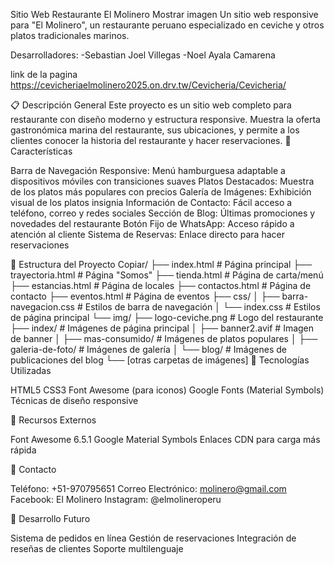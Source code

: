 Sitio Web Restaurante El Molinero
Mostrar imagen
Un sitio web responsive para "El Molinero", un restaurante peruano especializado en ceviche y otros platos tradicionales marinos.


Desarrolladores:
-Sebastian Joel Villegas
-Noel Ayala Camarena

link de la pagina
https://cevicheriaelmolinero2025.on.drv.tw/Cevicheria/Cevicheria/


📋 Descripción General
Este proyecto es un sitio web completo para restaurante con diseño moderno y estructura responsive. Muestra la oferta gastronómica marina del restaurante, sus ubicaciones, y permite a los clientes conocer la historia del restaurante y hacer reservaciones.
🌟 Características

Barra de Navegación Responsive: Menú hamburguesa adaptable a dispositivos móviles con transiciones suaves
Platos Destacados: Muestra de los platos más populares con precios
Galería de Imágenes: Exhibición visual de los platos insignia
Información de Contacto: Fácil acceso a teléfono, correo y redes sociales
Sección de Blog: Últimas promociones y novedades del restaurante
Botón Fijo de WhatsApp: Acceso rápido a atención al cliente
Sistema de Reservas: Enlace directo para hacer reservaciones

📂 Estructura del Proyecto
Copiar/
├── index.html           # Página principal 
├── trayectoria.html     # Página "Somos"
├── tienda.html          # Página de carta/menú
├── estancias.html       # Página de locales
├── contactos.html       # Página de contacto
├── eventos.html         # Página de eventos
├── css/
│   ├── barra-navegacion.css  # Estilos de barra de navegación
│   └── index.css             # Estilos de página principal
└── img/
    ├── logo-ceviche.png      # Logo del restaurante
    ├── index/                # Imágenes de página principal
    │   ├── banner2.avif      # Imagen de banner
    │   ├── mas-consumido/    # Imágenes de platos populares
    │   ├── galeria-de-foto/  # Imágenes de galería
    │   └── blog/             # Imágenes de publicaciones del blog
    └── [otras carpetas de imágenes]
🚀 Tecnologías Utilizadas

HTML5
CSS3
Font Awesome (para iconos)
Google Fonts (Material Symbols)
Técnicas de diseño responsive

🔗 Recursos Externos

Font Awesome 6.5.1
Google Material Symbols
Enlaces CDN para carga más rápida

📱 Contacto

Teléfono: +51-970795651
Correo Electrónico: molinero@gmail.com
Facebook: El Molinero
Instagram: @elmolineroperu

🔮 Desarrollo Futuro

Sistema de pedidos en línea
Gestión de reservaciones
Integración de reseñas de clientes
Soporte multilenguaje

